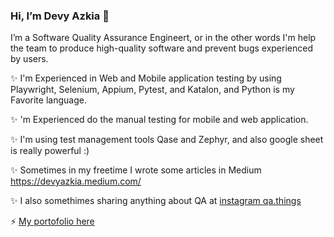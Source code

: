 ### Hi, I’m Devy Azkia 👋
I’m a Software Quality Assurance Engineert, or in the other words I'm help the team to produce high-quality software and prevent bugs experienced by users. 

✨ I'm Experienced in Web and Mobile application testing by using Playwright, Selenium, Appium, Pytest, and Katalon, and Python is my Favorite language.

✨ 'm Experienced do the manual testing for mobile and web application.

✨ I'm using test management tools Qase and Zephyr, and also google sheet is really powerful :)

✨ Sometimes in my freetime I wrote some articles in Medium https://devyazkia.medium.com/

✨ I also somethimes sharing anything about QA at [instagram qa.things](https://www.instagram.com/qa.things/)

⚡ [My portofolio here](https://www.notion.so/devyazkia/Devy-Azkia-Putri-9f968f82b80c4b0f898506bbc93d9d3d?pvs=4)
<!--
**azkiadevy/azkiadevy** is a ✨ _special_ ✨ repository because its `README.md` (this file) appears on your GitHub profile.

Here are some ideas to get you started:

- 🔭 I’m currently working on ...
- 🌱 I’m currently learning ...
- 👯 I’m looking to collaborate on ...
- 🤔 I’m looking for help with ...
- 💬 Ask me about ...
- 📫 How to reach me: ...
- 😄 Pronouns: ...
- ⚡ Fun fact: ...
-->
